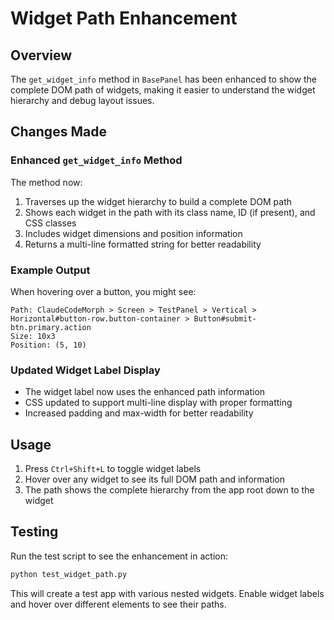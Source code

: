 # Widget Path Enhancement

## Overview
The `get_widget_info` method in `BasePanel` has been enhanced to show the complete DOM path of widgets, making it easier to understand the widget hierarchy and debug layout issues.

## Changes Made

### Enhanced `get_widget_info` Method
The method now:
1. Traverses up the widget hierarchy to build a complete DOM path
2. Shows each widget in the path with its class name, ID (if present), and CSS classes
3. Includes widget dimensions and position information
4. Returns a multi-line formatted string for better readability

### Example Output
When hovering over a button, you might see:
```
Path: ClaudeCodeMorph > Screen > TestPanel > Vertical > Horizontal#button-row.button-container > Button#submit-btn.primary.action
Size: 10x3
Position: (5, 10)
```

### Updated Widget Label Display
- The widget label now uses the enhanced path information
- CSS updated to support multi-line display with proper formatting
- Increased padding and max-width for better readability

## Usage
1. Press `Ctrl+Shift+L` to toggle widget labels
2. Hover over any widget to see its full DOM path and information
3. The path shows the complete hierarchy from the app root down to the widget

## Testing
Run the test script to see the enhancement in action:
```bash
python test_widget_path.py
```

This will create a test app with various nested widgets. Enable widget labels and hover over different elements to see their paths.